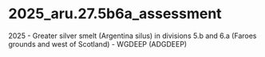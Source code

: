 # 2025_aru.27.5b6a_assessment
2025 - Greater silver smelt (Argentina silus) in divisions 5.b and 6.a (Faroes grounds and west of Scotland) - WGDEEP (ADGDEEP)
